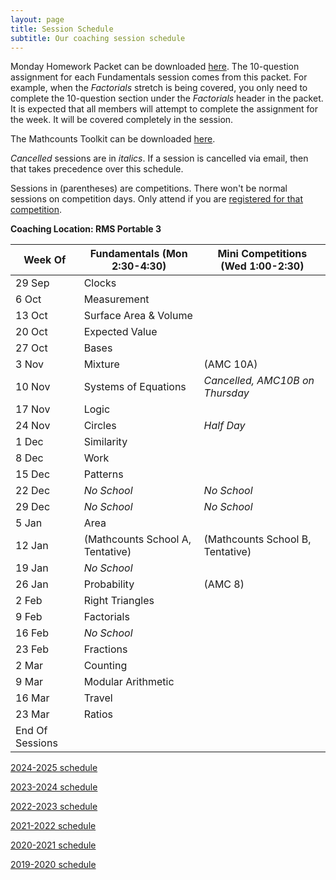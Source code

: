 ```yaml
---
layout: page
title: Session Schedule
subtitle: Our coaching session schedule
---
```


Monday Homework Packet can be downloaded [here](/files/Homework%20Packet.pdf). The 10-question assignment for each Fundamentals session comes from this packet. For example, when the _Factorials_ stretch is being covered, you only need to complete the 10-question section under the _Factorials_ header in the packet. It is expected that all members will attempt to complete the assignment 
for the week. It will be covered completely in the session.

The Mathcounts Toolkit can be downloaded [here](/files/Mathcounts%20Toolkit.pdf).

_Cancelled_ sessions are in _italics_. If a session is cancelled via email, then that takes precedence over this schedule.

Sessions in (parentheses) are competitions. There won't be normal sessions on competition days. Only attend if you are [registered for that competition](/competitions).

**Coaching Location: RMS Portable 3**


| Week Of | Fundamentals (Mon 2:30-4:30)	| Mini Competitions (Wed 1:00-2:30)     |
| ------- | ------------------------------- | ------------------------------------- |
| 29 Sep  | Clocks                          |  |
| 6 Oct   | Measurement                     |  |
| 13 Oct  | Surface Area & Volume           |  |
| 20 Oct  | Expected Value                  |  |
| 27 Oct  | Bases                           |  |
| 3 Nov   | Mixture                         | (AMC 10A) |
| 10 Nov  | Systems of Equations            | _Cancelled, AMC10B on Thursday_ |
| 17 Nov  | Logic                           |  |
| 24 Nov  | Circles                         | _Half Day_ |
| 1 Dec   | Similarity                      |  |
| 8 Dec   | Work                            |  |
| 15 Dec  | Patterns                        |  |
| 22 Dec  | _No School_                     | _No School_ |
| 29 Dec  | _No School_                     | _No School_ |
| 5 Jan   | Area                            |  |
| 12 Jan  | (Mathcounts School A, Tentative)  | (Mathcounts School B, Tentative) |
| 19 Jan  | _No School_          |  |
| 26 Jan  | Probability                     | (AMC 8) |
| 2 Feb   | Right Triangles                 |  |
| 9 Feb   | Factorials                      |  |
| 16 Feb  | _No School_          |  |
| 23 Feb  | Fractions                       |  |
| 2 Mar   | Counting                        |  |
| 9 Mar   | Modular Arithmetic              |  |
| 16 Mar  | Travel                          |  |
| 23 Mar  | Ratios                          |  |
| End Of Sessions |


[2024-2025 schedule](/schedule-2425.md)

[2023-2024 schedule](/schedule-2324.md)

[2022-2023 schedule](/schedule-2223.md)

[2021-2022 schedule](/schedule-2122.md)

[2020-2021 schedule](/schedule-2021.md)

[2019-2020 schedule](/schedule-1920.md)

